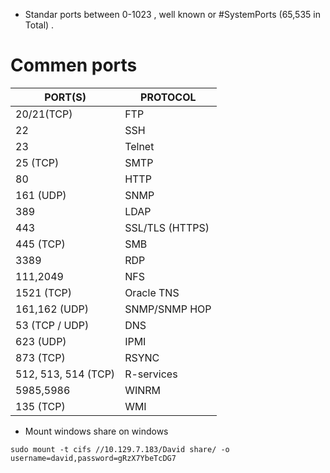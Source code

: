 - Standar ports  between 0-1023 , well known or #SystemPorts (65,535 in Total) .

# Commen ports

| PORT(S)             | PROTOCOL        |
| ------------------- | --------------- |
| 20/21(TCP)          | FTP             |
| 22                  | SSH             |
| 23                  | Telnet          |
| 25 (TCP)            | SMTP            |
| 80                  | HTTP            |
| 161  (UDP)          | SNMP            |
| 389                 | LDAP            |
| 443                 | SSL/TLS (HTTPS) |
| 445 (TCP)           | SMB             |
| 3389                | RDP             |
| 111,2049            | NFS             |
| 1521 (TCP)          | Oracle TNS      |
| 161,162 (UDP)       | SNMP/SNMP HOP   |
| 53 (TCP / UDP)      | DNS             |
| 623 (UDP)           | IPMI            |
| 873 (TCP)           | RSYNC           |
| 512, 513, 514 (TCP) | R-services      |
| 5985,5986           | WINRM           |
| 135 (TCP)           | WMI             |


- Mount windows share on windows
```shell
sudo mount -t cifs //10.129.7.183/David share/ -o username=david,password=gRzX7YbeTcDG7
```
